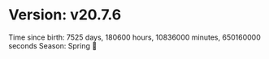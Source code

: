 # Version: v20.7.6
Time since birth: 7525 days, 180600 hours, 10836000 minutes, 650160000 seconds
Season: Spring 🌸
